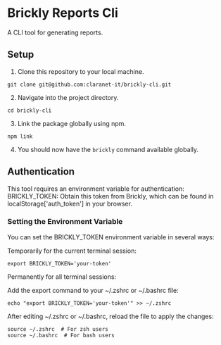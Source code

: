# Brickly Reports Cli

A CLI tool for generating reports.

## Setup

1. Clone this repository to your local machine.

```shell
git clone git@github.com:claranet-it/brickly-cli.git
```
2. Navigate into the project directory.

```shell
cd brickly-cli
```
3. Link the package globally using npm.

```shell
npm link
```
4. You should now have the `brickly` command available globally.

## Authentication

This tool requires an environment variable for authentication:
BRICKLY_TOKEN: Obtain this token from Brickly, which can be found in localStorage['auth_token'] in your browser.

### Setting the Environment Variable
You can set the BRICKLY_TOKEN environment variable in several ways:

Temporarily for the current terminal session:
```shell
export BRICKLY_TOKEN='your-token'
```

Permanently for all terminal sessions:

Add the export command to your ~/.zshrc or ~/.bashrc file:
```shell
echo "export BRICKLY_TOKEN='your-token'" >> ~/.zshrc
```

After editing ~/.zshrc or ~/.bashrc, reload the file to apply the changes:
```shell
source ~/.zshrc  # For zsh users
source ~/.bashrc  # For bash users
```